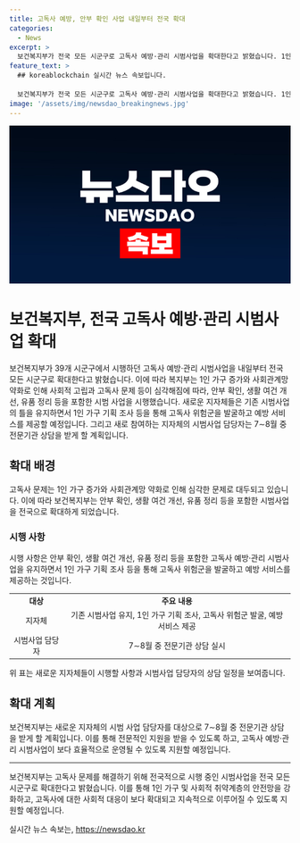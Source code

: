 ```yaml
---
title: 고독사 예방, 안부 확인 사업 내일부터 전국 확대
categories:
  - News
excerpt: >
  보건복지부가 전국 모든 시군구로 고독사 예방·관리 시범사업을 확대한다고 밝혔습니다. 1인 가구의 증가로 인해 사회적 고립과 고독사 문제가 심각해지자 안부 확인, 생활 여건 개선, 유품 정리 등을 통해 고독사 위험군을 발굴하고 예방 서비스를 제공하는 사업을 확대할 예정이며, 지자체의 시행을 지원하는 계획을 가지고 있습니다.
feature_text: >
  ## koreablockchain 실시간 뉴스 속보입니다.

  보건복지부가 전국 모든 시군구로 고독사 예방·관리 시범사업을 확대한다고 밝혔습니다. 1인 가구의 증가로 인해 사회적 고립과 고독사 문제가 심각해지자 안부 확인, 생활 여건 개선, 유품 정리 등을 통해 고독사 위험군을 발굴하고 예방 서비스를 제공하는 사업을 확대할 예정이며, 지자체의 시행을 지원하는 계획을 가지고 있습니다.
image: '/assets/img/newsdao_breakingnews.jpg'
---
```


<p><img src="/assets/img/newsdao_breakingnews.jpg" alt="koreablockchain 속보" /></p>

<h1>보건복지부, 전국 고독사 예방·관리 시범사업 확대</h1>

<p data-ke-size="size16">보건복지부가 39개 시군구에서 시행하던 고독사 예방·관리 시범사업을 내일부터 전국 모든 시군구로 확대한다고 밝혔습니다. 이에 따라 복지부는 1인 가구 증가와 사회관계망 약화로 인해 사회적 고립과 고독사 문제 등이 심각해짐에 따라, 안부 확인, 생활 여건 개선, 유품 정리 등을 포함한 시범 사업을 시행했습니다. 새로운 지자체들은 기존 시범사업의 틀을 유지하면서 1인 가구 기획 조사 등을 통해 고독사 위험군을 발굴하고 예방 서비스를 제공할 예정입니다. 그리고 새로 참여하는 지자체의 시범사업 담당자는 7∼8월 중 전문기관 상담을 받게 할 계획입니다.</p>

<h2 data-ke-size="size26">확대 배경</h2>

<p data-ke-size="size16">고독사 문제는 1인 가구 증가와 사회관계망 약화로 인해 심각한 문제로 대두되고 있습니다. 이에 따라 보건복지부는 안부 확인, 생활 여건 개선, 유품 정리 등을 포함한 시범사업을 전국으로 확대하게 되었습니다.</p>

<h3 data-ke-size="size24">시행 사항</h3>

<p data-ke-size="size16">시행 사항은 안부 확인, 생활 여건 개선, 유품 정리 등을 포함한 고독사 예방·관리 시범사업을 유지하면서 1인 가구 기획 조사 등을 통해 고독사 위험군을 발굴하고 예방 서비스를 제공하는 것입니다.</p>

<table>
    <tr>
        <td style="text-align: center; height: 17px;"><b>대상</b></td>
        <td style="text-align: center; height: 17px;"><b>주요 내용</b></td>
    </tr>
    <tr>
        <td style="text-align: center; height: 17px;">지자체</td>
        <td style="text-align: center; height: 17px;">기존 시범사업 유지, 1인 가구 기획 조사, 고독사 위험군 발굴, 예방 서비스 제공</td>
    </tr>
    <tr>
        <td style="text-align: center; height: 17px;">시범사업 담당자</td>
        <td style="text-align: center; height: 17px;">7∼8월 중 전문기관 상담 실시</td>
    </tr>
</table>

<p data-ke-size="size16">위 표는 새로운 지자체들이 시행할 사항과 시범사업 담당자의 상담 일정을 보여줍니다.</p>

<h2 data-ke-size="size26">확대 계획</h2>

<p data-ke-size="size16">보건복지부는 새로운 지자체의 시범 사업 담당자를 대상으로 7∼8월 중 전문기관 상담을 받게 할 계획입니다. 이를 통해 전문적인 지원을 받을 수 있도록 하고, 고독사 예방·관리 시범사업이 보다 효율적으로 운영될 수 있도록 지원할 예정입니다.</p>

<hr>

<p data-ke-size="size16">보건복지부는 고독사 문제를 해결하기 위해 전국적으로 시행 중인 시범사업을 전국 모든 시군구로 확대한다고 밝혔습니다. 이를 통해 1인 가구 및 사회적 취약계층의 안전망을 강화하고, 고독사에 대한 사회적 대응이 보다 확대되고 지속적으로 이루어질 수 있도록 지원할 예정입니다.</p>
실시간 뉴스 속보는, <a href="https://newsdao.kr" rel="dofollow">https://newsdao.kr</a>


